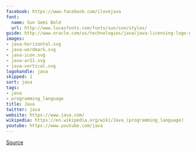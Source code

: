 ```yaml
---
facebook: https://www.facebook.com/ilovejava
font:
  name: Sun Semi Bold
  url: http://www.lucasfonts.com/fonts/sun/sun/styles/
guide: http://www.oracle.com/us/technologies/java/java-licensing-logo-guidelines-1908204.pdf
images:
- java-horizontal.svg
- java-wordmark.svg
- java-icon.svg
- java-ar21.svg
- java-vertical.svg
logohandle: java
skipped: 1
sort: java
tags:
- java
- programming_language
title: Java
twitter: java
website: https://www.java.com/
wikipedia: https://en.wikipedia.org/wiki/Java_(programming_language)
youtube: https://www.youtube.com/java
---
```


[Source](https://upload.wikimedia.org/wikipedia/de/e/e1/Java-Logo.svg)
